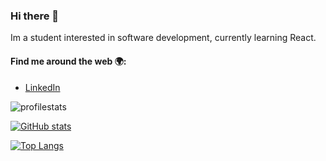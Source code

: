 ### Hi there 👋

Im a student interested in software development, currently learning React.

#### Find me around the web 🌍:
- [LinkedIn](https://www.linkedin.com/in/jonas-goldnik-4a32b326b/)

![profilestats](https://github-profile-trophy.vercel.app/?username=goldjns)

[![GitHub stats](https://github-readme-stats.vercel.app/api?username=GoldJns&theme=radical)](https://github.com/GoldJns/github-readme-stats)

[![Top Langs](https://github-readme-stats.vercel.app/api/top-langs/?username=GoldJns&theme=radical)](https://github.com/GoldJns/github-readme-stats)
